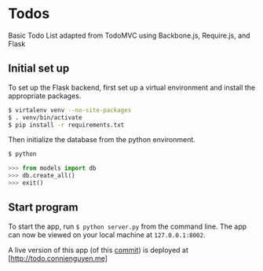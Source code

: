 # Todos

Basic Todo List adapted from TodoMVC using Backbone.js, Require.js, and Flask

## Initial set up

To set up the Flask backend, first set up a virtual environment and install the appropriate packages.

```sh
$ virtalenv venv --no-site-packages
$ . venv/bin/activate
$ pip install -r requirements.txt
```

Then initialize the database from the python environment.

```sh
$ python
```

```py
>>> from models import db
>>> db.create_all()
>>> exit()
```

## Start program

To start the app, run `$ python server.py` from the command line. The app can now be viewed on your local machine at `127.0.0.1:8002`.

A live version of this app (of this [commit](https://github.com/connienguyen/todos/commit/70ec807d810ee8c912456ac1e70c3b90637fbaac)) is deployed at [http://todo.connienguyen.me]
